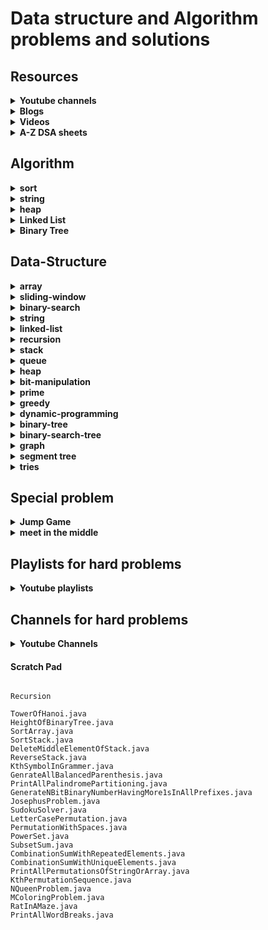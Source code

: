 # Data structure and Algorithm problems and solutions

## Resources

<details>
    <summary><strong>Youtube channels</strong></summary>

- [ ] resources
  - [ ] [take U forward](https://www.youtube.com/@takeUforward/playlists)
  - [ ] [NeetCode](https://www.youtube.com/@NeetCode/playlists)
  - [ ] [NeetCodeIO](https://www.youtube.com/@NeetCodeIO/playlists)
  - [ ] [Fraz](https://www.youtube.com/@mohammadfraz/playlists)
  - [ ] [CodeBeyond](https://www.youtube.com/@CodeBeyond/playlists)
  - [ ] [Pepcoding](https://www.youtube.com/@Pepcoding/playlists)

</details>

<details>
    <summary><strong>Blogs</strong></summary>

- [ ] resources
  - [ ] [100 Days of DSA](https://whimsical.com/100-days-of-dsa-JjsnhMcKViecPVFfFAZx3g)
  - [ ] [3 Months DSA Roadmap](https://whimsical.com/3-months-dsa-roadmap-WSohgysgPm5YzdhSBnfK4E)
  - [ ] [Master Roadmap](https://whimsical.com/master-roadmap-SzYF2dY2SqwtPQfY5A3mZS)
- [ ] interview-experiences
  - [ ] [coding-ninjas](https://www.codingninjas.com/studio/interview-experiences)
  
</details>

<details>
    <summary><strong>Videos</strong></summary>

- [ ] Youtube Single videos
  - [ ] [Infix Postfix and Prefix Expressions](https://www.youtube.com/watch?v=_PU5t-gk_B4)
- [ ] William Fiset
  - [ ] [Data structures playlist](https://www.youtube.com/playlist?list=PLDV1Zeh2NRsB6SWUrDFW2RmDotAfPbeHu)
  - [ ] [Graph Theory Playlist](https://www.youtube.com/playlist?list=PLDV1Zeh2NRsDGO4--qE8yH72HFL1Km93P)
- [ ] Coursera
  - [ ] [Algorithms, Part I](https://www.coursera.org/learn/algorithms-part1/home/welcome)
  - [ ] [Algorithms, Part II](https://www.coursera.org/learn/algorithms-part2/home/welcome)
  - [ ] [Algorithms Specialization](https://www.coursera.org/specializations/algorithms#courses)
    - [ ] [Divide and Conquer, Sorting and Searching, and Randomized Algorithms](https://www.coursera.org/learn/algorithms-divide-conquer/home/welcome)
    - [ ] [Graph Search, Shortest Paths, and Data Structures](https://www.coursera.org/learn/algorithms-graphs-data-structures/home/welcome)
    - [ ] [Greedy Algorithms, Minimum Spanning Trees, and Dynamic Programming](https://www.coursera.org/learn/algorithms-greedy/home/welcome)
    - [ ] [Shortest Paths Revisited, NP-Complete Problems and What To Do About Them](https://www.coursera.org/learn/algorithms-npcomplete/home/welcome)
  - [ ] [Java Programming: Principles of Software Design](https://www.coursera.org/learn/java-programming-design-principles/home/welcome)
  - [ ] [Distributed Programming in Java](https://www.coursera.org/learn/distributed-programming-in-java/home/welcome)
- [ ] [Kunal Kushwaha playlist](https://www.youtube.com/@KunalKushwaha/playlists)
</details>

<details>
    <summary><strong>A-Z DSA sheets</strong></summary>

- [ ] [Strivers A2Z DSA Course/Sheet](https://takeuforward.org/strivers-a2z-dsa-course/strivers-a2z-dsa-course-sheet-2/)
- [ ] [neetcode.io](https://neetcode.io/practice)
- [ ] [Leetcode DSA sheet by Fraz](https://docs.google.com/spreadsheets/d/1-wKcV99KtO91dXdPkwmXGTdtyxAfk1mbPXQg81R9sFE/edit#gid=0)
- [ ] [Questions by Love Babbar](https://drive.google.com/file/d/1FMdN_OCfOI0iAeDlqswCiC2DZzD4nPsb/view)
- [ ] [Techdose-101](https://docs.google.com/spreadsheets/d/1TtgjX_cZPxEyuzwlLqCk9q6C1-HUXM8014ADfIXNKZE/edit#gid=0)
- [ ] [AlgoPrep's 151 Problems Sheet](https://docs.google.com/spreadsheets/d/1kyHfGGaLTzWspcqMUUS5Httmip7t8LJB0P-uPrRLGos/edit#gid=0)
- [ ] [DSA Sheet Final | AlgoPrep](https://docs.google.com/spreadsheets/d/16MyliPAOywm5H3Hmy_Utk6P5gwx4vvpb7i5iAqj1Aw4/edit#gid=0)
- [ ] Coding Ninja
  - [ ] [Interview prep with curated problems list](https://www.codingninjas.com/studio/problem-lists)
  - [ ] [interview bundle](https://www.codingninjas.com/studio/interview-bundle)
  - [ ] [Online Mock Test Series](https://www.codingninjas.com/studio/test-series)
- [ ] [Leetcode](https://leetcode.com/studyplan/)
  - [ ] [Binary search](https://leetcode.com/studyplan/binary-search/)
  - [ ] [Graph theory](https://leetcode.com/studyplan/graph-theory/)
  - [ ] [Dynamic programming problems](https://leetcode.com/studyplan/dynamic-programming/)
  - [ ] [Top interview problems](https://leetcode.com/explore/featured/card/top-interview-questions-easy/)
  - [ ] [Top 150 interview problems](https://leetcode.com/studyplan/top-interview-150/)
  - [ ] [Top 75 interview problems](https://leetcode.com/studyplan/leetcode-75/)
  - [ ] [Top 100 Liked problems](https://leetcode.com/studyplan/top-100-liked/)
  - [ ] [Programming skills](https://leetcode.com/studyplan/programming-skills/)
- [ ] [AlgoPrep's 151 Problems Sheet](https://docs.google.com/spreadsheets/d/1kyHfGGaLTzWspcqMUUS5Httmip7t8LJB0P-uPrRLGos/edit#gid=0)
- [ ] GeekForGeeks
  - [ ] [Microsoft SDE Preparation Test Series](https://www.geeksforgeeks.org/batch/mts-1?tab=Chapters)
  - [ ] [Amazon SDE Preparation Test Series](https://www.geeksforgeeks.org/batch/Amazon-Test-Series?tab=Chapters)
  - [ ] [SDE Sheet](https://www.geeksforgeeks.org/explore?page=1&sprint=a663236c31453b969852f9ea22507634&sortBy=submissions&sprint_name=SDE%20Sheet&utm_source=geeksforgeeks&utm_medium=main_header&utm_campaign=practice_header)
  - [ ] [Beginner's DSA Sheet](https://www.geeksforgeeks.org/explore?page=1&sprint=ca8ae412173dbd8346c26a0295d098fd&sortBy=submissions&sprint_name=Beginner%27s%20DSA%20Sheet&utm_source=geeksforgeeks&utm_medium=main_header&utm_campaign=practice_header)
  - [ ] [Love Babbar Sheet](https://www.geeksforgeeks.org/explore?page=1&sprint=94ade6723438d94ecf0c00c3937dad55&sortBy=submissions&sprint_name=Love%20Babbar%20Sheet&utm_source=geeksforgeeks&utm_medium=main_header&utm_campaign=practice_header)
  - [ ] [Top 50 Array Problems](https://www.geeksforgeeks.org/explore?page=2&sprint=50746f92a895c22a50504ac0c1fb9c84&sortBy=submissions&sprint_name=Top%2050%20Array%20Problems)
  - [ ] [Top 50 String Problems](https://www.geeksforgeeks.org/explore?page=1&sprint=57184072610b884e5df3584cc534115d&sortBy=submissions&sprint_name=Top%2050%20String%20Problems)
  - [ ] [Top 50 DP Problems](https://www.geeksforgeeks.org/explore?page=1&sprint=93d672753b74440c7427214c8ebf866d&sortBy=submissions&sprint_name=Top%2050%20DP%20Problems)
  - [ ] [Top 50 Graph Problems](https://www.geeksforgeeks.org/explore?page=1&sprint=405e9db0f353691ad3b2d546b19145e9&sortBy=submissions&sprint_name=Top%2050%20Graph%20Problems)
  - [ ] [Top 50 Tree Problems](https://www.geeksforgeeks.org/explore?page=1&sprint=5f24de84b65bf7c4f4399c8111e26b81&sortBy=submissions&sprint_name=Top%2050%20Tree%20Problems)
</details>

## Algorithm
<details>
    <summary><strong>sort</strong></summary>

- [ ] codes
    - [ ] [Swap sort](/src/com/algo/sort/SwapSort.java)
    - [ ] [Bubble sort](/src/com/algo/sort/BubbleSort.java)
    - [ ] [Recursive Bubble sort](/src/com/algo/sort/RecursiveBubbleSort.java)
    - [ ] [Insertion sort](/src/com/algo/sort/InsertionSort.java)
    - [ ] [Recursive Insertion sort](/src/com/algo/sort/RecursiveInsertionSort.java)
    - [ ] [Selection sort](/src/com/algo/sort/SelectionSort.java)
    - [ ] [Quick sort](/src/com/algo/sort/QuickSort.java)
    - [ ] [Merge sort](/src/com/algo/sort/MergeSort.java)
    - [ ] [Count sort](/src/com/algo/sort/CountSort.java)
    - [ ] [Radix sort](/src/com/algo/sort/RadixSort.java)
    - [ ] [Heap sort](/src/com/algo/sort/HeapSort.java)
</details>

<details>
    <summary><strong>string</strong></summary>

- [ ] codes
  - [ ] [Rabin Karp](/src/com/algo/string/RabinKarp.java)
  - [ ] [Z-Function](/src/com/algo/string/ZFunction.java)
  - [ ] [KMP algo / LPS(pi) array](/src/com/algo/string/KMPAlgorithm.java)
  - [ ] [Boyer Moore](/src/com/algo/string/BoyerMoore.java)

</details>

<details>
    <summary><strong>heap</strong></summary>

- [ ] codes
  - [ ] [Min Heap](/src/com/algo/heap/MinHeap.java)
  - [ ] [Max heap](/src/com/algo/heap/MaxHeap.java)
  - [ ] [Heap](/src/com/algo/heap/Heap.java)

</details>

<details>
    <summary><strong>Linked List</strong></summary>

- [ ] codes
  - [ ] [Singly Linked List](/src/com/algo/linkedlist/Node.java)
  - [ ] [Doubly Linked List](/src/com/algo/linkedlist/DNode.java)
  - [ ] [Linked List](/src/com/algo/linkedlist/LinkedList.java)
</details>

<details>
    <summary><strong>Binary Tree</strong></summary>

- [ ] codes
  - [ ] [Tree Node](/src/com/algo/binarytree/TNode.java)
  - [ ] [Binary Tree](/src/com/algo/binarytree/BinaryTree.java)
  - [ ] [Binary Search Tree](/src/com/algo/binarytree/BinarySearchTree.java)
  - [ ] [AVL Tree](/src/com/algo/binarytree/AVLTree.java)
  - [ ] [Red Black Tree](/src/com/algo/binarytree/RedBlackTree.java)
</details>

## Data-Structure
<details>
    <summary><strong>array</strong></summary>

- [ ] codes
    - [ ] [Largest Element in an Array](/src/com/ds/array/LargestElementInArray.java)
    - [ ] [Longest Continuous Increasing Subsequence](/src/com/ds/array/LongestContinuousIncreasingSubsequence.java)
    - [ ] [Best Time to Buy and Sell Stock](/src/com/ds/array/MaxProfit.java)
    - [ ] [Find Second Smallest and Second-Largest Element in an array](/src/com/ds/array/SecondLargestElementInArray.java)
    - [ ] [Check if the array is sorted](/src/com/ds/array/CheckIfArrayIsSortedAndRotated.java)
    - [ ] [Find the duplicate in an array of N+1 integers](/src/com/ds/array/FindDuplicateNumber.java)
        - hashing
        - swap-sort
        - Cycle-Detection-Using-Tortoise-Method
    - [ ] [Remove Duplicates in-place from Sorted Array](/src/com/ds/array/RemoveDuplicateFromSortedArray.java)
    - [ ] [Left Rotate an array by one place](/src/com/ds/array/LeftRotateByOne.java)
    - [ ] [Left rotate an array by D places](/src/com/ds/array/LeftRotateArray.java)
    - [ ] [Move Zeros to end](/src/com/ds/array/MovesZeroToEnd.java)
    - [ ] [Linear Search](/src/com/ds/array/LinearSearch.java)
    - [ ] [Union of Two Sorted Arrays](/src/com/ds/array/UnionOfTwoSortedArrays.java)
    - [ ] [Find missing number in an array](/src/com/ds/array/FindMissingNumberInAnArray.java)
        - bit-manipulation
        - hashing
    - [ ] [Find the repeating and missing numbers](/src/com/ds/array/RepeatAndMissingNumber.java)
        - bit-manipulation
        - hashing
    - [ ] [Maximum Consecutive Ones](/src/com/ds/array/MaxConsecutiveOnes.java)
    - [ ] [Find the number that appears once, and the other numbers twice](/src/com/ds/array/FindTheNumberAppearsOnlyOnce.java)
        - bit-manipulation
    - [ ] [Longest Consecutive Sequence in an Array](/src/com/ds/array/LongestConsecutiveSequence.java)
        - hashing
    - [ ] [Longest Subarray with given Sum K(Positives)](/src/com/ds/array/LongestSubarrayWithSumEqualsK_1.java)
        - prefix-sum
        - two-pointer
    - [ ] [Longest Subarray with given Sum K[Positives and Negatives]](/src/com/ds/array/LongestSubarrayWithSumEqualsK_2.java)
        - prefix-sum
        - two-pointer
    - [ ] [Longest Subarray with sum equals to Zero](/src/com/ds/array/LongestSubarrayWithSumEqualsZero.java)
        - prefix-sum
    - [ ] [Longest Subarray xor equal to K](/src/com/ds/array/LongestSubarrayXorEqualToK.java)
        - prefix-sum
    - [ ] [Count of subarray sum equals K](/src/com/ds/array/CountOfSubarraySumEqualsK.java)
        - prefix-sum
    - [ ] [Count of subarray xor equal to K](/src/com/ds/array/CountOfSubarrayXorEqualToK.java)
        - prefix-sum
    - [ ] [Two Sum : Check if a pair with given sum exists in Array](/src/com/ds/array/TwoSum.java)
        - two-pointer
        - hashing
    - [ ] [3 Sum : Find triplets that add up to a zero](/src/com/ds/array/ThreeSum.java)
        - two-pointer
        - hashing
    - [ ] [4 Sum | Find Quads that add up to a target value](/src/com/ds/array/FourSum.java)
        - two-pointer
        - hashing
    - [ ] [Sort an array of 0's 1's and 2's](/src/com/ds/array/SortZeroOneTwo.java)
        - three-pointer (Dutch national flag)
        - hashing
    - [ ] [Find the Majority Element that occurs more than N/2 times](/src/com/ds/array/MajorityElementsNby2.java)
        - Boyer Moore's voting algorithm
        - hashing
    - [ ] [Majority Elements(>N/3 times) | Find the elements that appears more than N/3 times in the array](/src/com/ds/array/MajorityElementsNby3.java)
        - Moore's voting algorithm
        - hashing
    - [ ] [Insert Delete GetRandom O(1)](/src/com/ds/array/RandomizedSetProblem.java)
    - [ ] [Grid Unique Paths | Count paths from left-top to the right bottom of a matrix](/src/com/ds/array/GridUniquePaths.java)
        - dynamic-programming
        - combination-approach
    - [ ] [Kadane’s Algorithm : Maximum Subarray Sum in an Array for consecutive elements](/src/com/ds/array/MaxSumForConsecutiveElements.java)
    - [ ] [Print maximum Subarray Sum in an Array for consecutive elements](/src/com/ds/array/PrintMaxSumForConsecutiveElements.java)
    - [ ] [Maximum Subarray Sum in an Array for non-consecutive elements](/src/com/ds/array/MaxSumForNonConsecutiveElements.java)
    - [ ] [Stock Buy And Sell](/src/com/ds/array/BuyAndSellStock.java)
    - [ ] [Rearrange Array Elements by Sign](/src/com/ds/array/RearrangeArrayElementsBySign.java)
    - [ ] [next_permutation : find next lexicographically greater permutation](/src/com/ds/array/NextPermutation.java)
    - [ ] [Leaders in an Array](/src/com/ds/array/LeadersInAnArray.java)
    - [ ] [Set Matrix Zero](/src/com/ds/array/SetMatrixToZero.java)
    - [ ] [Rotate Image by 90 degree](/src/com/ds/array/RotateMatrix.java)
    - [ ] [Spiral Traversal of Matrix](/src/com/ds/array/SpiralTraversalOfMatrix.java)
    - [ ] [Program to generate Pascal’s Triangle](/src/com/ds/array/PascalTriangle.java)
    - [ ] [Merge Overlapping Sub-intervals](/src/com/ds/array/MergeOverlappingSubIntervals.java)
      - greedy
    - [ ] [Merge two Sorted Arrays Without Extra Space](/src/com/ds/array/MergeTwoSortedArraysWithoutExtraSpace.java)
    - [ ] [Count inversions in an array](/src/com/ds/array/CountInversionInArray.java)
    - [ ] [Count Reverse Pairs](/src/com/ds/array/ReversePairs.java)
      - merge-technique-from-merge-sort
    - [ ] [Maximum Product Subarray in an Array](/src/com/ds/array/MaximumProductSubarrayInAnArray.java)
    - [ ] [Car Fleet](/src/com/ds/array/CarFleet.java) **TBD**
    - [ ] [Remove Element](/src/com/ds/array/RemoveElement.java) **TBD**
    - [ ] [Reverse Integer](/src/com/ds/array/ReverseInteger.java)
    - [ ] [3Sum Closest](/src/com/ds/array/ThreeSumClosest.java)
    - [ ] [Trapping Rain Water](/src/com/ds/array/TrappingRainWater.java)
      - two-pointer
      - stack
      - dynamic-programming
</details>

<details>
    <summary><strong>sliding-window</strong></summary>

- [ ] codes
    - [ ] [Maximum Sum Subarray of size K](/src/com/ds/slidingwindow/MaximumSumSubarrayOfSizeK.java)
    - [ ] [First Negative Number in every Window of Size K](/src/com/ds/slidingwindow/FirstNegativeNumberInEveryWindowOfSizeK.java)
    - [ ] [Count Occurrences Of Anagrams](/src/com/ds/slidingwindow/CountOfAnagrams.java)
    - [ ] [Maximum of all subarrays of size k](/src/com/ds/slidingwindow/MaximumOfAllSubarraysOfSizeK.java)
      - queue
    - [ ] [Longest Substring With K Unique Characters | Variable Size Sliding Window](/src/com/ds/slidingwindow/LargestSubstringWithKUniqueCharacters.java)
    - [ ] [Longest Substring With Without Repeating Characters | Variable Size Sliding Window](/src/com/ds/slidingwindow/LongestSubstringWithoutRepeatingCharacters.java)
    - [ ] [Fruit Into Baskets | Pick Toys | An Interesting Sliding Window Problem](/src/com/ds/slidingwindow/FruitIntoBaskets.java)
    - [ ] [Minimum Window Substring | Variable Size Sliding Window](/src/com/ds/slidingwindow/MinimumWindowSubstring.java)
    - [ ] [Minimum Window Subsequence](/src/com/ds/slidingwindow/MinimumWindowSubsequence.java)
    - [ ] [Maximum Sum of Distinct Subarrays With Length K](/src/com/ds/slidingwindow/MaximumSumOfDistinctSubarraysWithLengthK.java)
    - [ ] [Subarrays with at most K Different Integers](/src/com/ds/slidingwindow/SubarrayWithAtMostKDifferentIntegers.java)
    - [ ] [Subarrays with exactly K Different Integers](/src/com/ds/slidingwindow/SubarrayWithExactlyKDifferentIntegers.java)
    - [ ] [Number of Substrings Containing All Three Characters](/src/com/ds/slidingwindow/NumberOfSubstringsContainingAllThreeCharacters.java)
    - [ ] [Max Consecutive Ones III](/src/com/ds/slidingwindow/MaxConsecutiveOnes3.java)
    - [ ] [Longest Repeating Character Replacement](/src/com/ds/slidingwindow/LongestRepeatingCharacterReplacement.java)
    - [ ] [Binary Subarrays With Sum](/src/com/ds/slidingwindow/BinarySubarraysWithSum.java)
        - prefix-sum
    - [ ] [Count Number of Nice Subarrays](/src/com/ds/slidingwindow/CountNumberOfNiceSubarrays.java)
        - prefix-sum
    - [ ] [Maximum Points You Can Obtain from Cards](/src/com/ds/slidingwindow/MaximumPointsYouCanObtainFromCards.java)
        - dynamic-programming
    - [ ] [Container With Most Water](/src/com/ds/slidingwindow/ContainerWithMostWater.java)
</details>

<details>
    <summary><strong>binary-search</strong></summary>

- [ ] codes
    - [ ] [Binary Search](/src/com/ds/binarysearch/BinarySearch.java)
    - [ ] [Binary Search in reverse sorted array](/src/com/ds/binarysearch/BinarySearchInReverseSortedArray.java)
    - [ ] [Order not known binary search](/src/com/ds/binarysearch/OrderNotKnownBinarySearch.java)
    - [ ] [Lower Bound](/src/com/ds/binarysearch/LowerBound.java)
    - [ ] [Upper Bound](/src/com/ds/binarysearch/UpperBound.java)
    - [ ] [Search Insert Position](/src/com/ds/binarysearch/SearchInsertPosition.java)
    - [ ] [Floor and Ceil in Sorted Array](/src/com/ds/binarysearch/FloorAndCeilInSortedArray.java)
    - [ ] [Next alphabetical element](/src/com/ds/binarysearch/NextAlphabeticalElement.java)
    - [ ] [Find position in infinite sorted array](/src/com/ds/binarysearch/FindPositionInInfiniteSortedArray.java)
    - [ ] [Closest element in a sorted array](/src/com/ds/binarysearch/ClosestElementInASortedArray.java)
    - [ ] [First occurrence of 1 in an infinite sorted binary array](/src/com/ds/binarysearch/FirstOcurrenceOfOneInInfiniteBinaryArray.java)
    - [ ] [Find the first or last occurrence of a given number in a sorted array](/src/com/ds/binarysearch/FirstAndLastOccurrenceOfANumberInASortedArray.java)
    - [ ] [Count Occurrences in Sorted Array](/src/com/ds/binarysearch/CountOccurrencesInSortedArray.java)
    - [ ] [Search in Rotated Sorted Array I](/src/com/ds/binarysearch/BinarySearchOnRotatedArray1.java)
    - [ ] [Search in Rotated Sorted Array II](/src/com/ds/binarysearch/BinarySearchOnRotatedArray2.java)
    - [ ] [Searching in nearly sorted array](/src/com/ds/binarysearch/SearchingInNearlySortedArray.java)
    - [ ] [Find out how many times the array has been rotated](/src/com/ds/binarysearch/NoOfTimesSortedArrayRotated.java)
    - [ ] [Minimum in Rotated Sorted Array](/src/com/ds/binarysearch/MinimumInRotatedSortedArray.java)
    - [ ] [Single Element in a Sorted Array](/src/com/ds/binarysearch/SingleElementInSortedArray.java)
    - [ ] [Find peak element](/src/com/ds/binarysearch/FindPeakElement.java)
    - [ ] [Find maximum in bitonic array](/src/com/ds/binarysearch/FindMaximumInBitonicArray.java)
    - [ ] [Find in bitonic array](/src/com/ds/binarysearch/FindElementInBitonicArray.java)
    - [ ] [Finding Integer Sqrt of a number](/src/com/ds/binarysearch/SquareRoot.java)
    - [ ] [Finding Fractional Sqrt of a number](/src/com/ds/binarysearch/FractionalSquareRoot.java)
    - [ ] [Nth Root of a Number](/src/com/ds/binarysearch/NthRootOfANumber.java)
    - [ ] [Pow(x, n)](/src/com/ds/binarysearch/PowerOfXtoN.java)
    - [ ] [Koko Eating Bananas](/src/com/ds/binarysearch/KokoEatingBananas.java)
    - [ ] [Minimum Number of Days to Make m Bouquets](/src/com/ds/binarysearch/MinimumDaysToMakeMBouquets.java)
    - [ ] [Find the Smallest Divisor Given a Threshold](/src/com/ds/binarysearch/FindTheSmallestDivisorGivenThreshold.java)
    - [ ] [Capacity To Ship Packages Within D Days](/src/com/ds/binarysearch/CapacityToShipPackagesWithinDDays.java)
    - [ ] [Kth Missing Positive Number](/src/com/ds/binarysearch/KthMissingPositiveNumber.java)
    - [ ] [Aggressive Cows](/src/com/ds/binarysearch/AggressiveCows.java)
    - [ ] [Allocate Minimum Number of Pages](/src/com/ds/binarysearch/AllocateMinimumNumberOfPages.java)
    - [ ] [Split Array Largest Sum](/src/com/ds/binarysearch/SplitArrayLargestSum.java)
    - [ ] [Painter's Partition Problem](/src/com/ds/binarysearch/PaintersPartitionProblem.java)
    - [ ] [Minimize Max Distance to Gas Station](/src/com/ds/binarysearch/MinimizeMaxDistanceToGasStation.java)
    - [ ] [Median of Two Sorted Arrays](/src/com/ds/binarysearch/MedianOfTwoSortedArray.java)
    - [ ] [K-th Element of Two Sorted Arrays](/src/com/ds/binarysearch/KthElementOfTwoSortedArrays.java)
    - [ ] [Count Negative Numbers in a Sorted Matrix](/src/com/ds/binarysearch/CountNegativeNumbersInSortedMatrix.java)
    - [ ] [Find the row with maximum number of 1](/src/com/ds/binarysearch/FindTheRowWithMaximumNumberOfOne.java)
    - [ ] [Search in a sorted 2D matrix](/src/com/ds/binarysearch/SearchInRowAndColumnSortedMatrix.java)
    - [ ] [Search a 2D Matrix II](/src/com/ds/binarysearch/SearchInRowAndColumnSortedMatrix2.java)
    - [ ] [Find a Peak Element II](/src/com/ds/binarysearch/FindPeakElementII.java)
    - [ ] [Median of Row Wise Sorted Matrix](/src/com/ds/binarysearch/MedianOfRowWiseSortedMatrix.java)
</details>

<details>
    <summary><strong>string</strong></summary>

- [ ] codes
    - [ ] [Compare version number](/src/com/ds/string/CompareVersionNumber.java)
    - [ ] [Remove Outermost Parentheses](/src/com/ds/string/RemoveOutermostParentheses.java)
    - [ ] [Reverse Words in a String](/src/com/ds/string/ReverseWordsInString.java)
    - [ ] [Reverse Words](/src/com/ds/string/ReverseWords.java)
    - [ ] [Largest Odd Number in String](/src/com/ds/string/LargestOddNumberInString.java)
    - [ ] [Longest Common Prefix](/src/com/ds/string/LongestCommonPrefix.java)
    - [ ] [Isomorphic Strings](/src/com/ds/string/IsomorphicStrings.java)
    - [ ] [Rotate String](/src/com/ds/string/RotateString.java)
    - [ ] [Check if two Strings are anagrams of each other](/src/com/ds/string/CheckForAnagrams.java)
    - [ ] [Group anagrams](/src/com/ds/string/GroupAnagrams.java)
    - [ ] [Sort Characters by frequency](/src/com/ds/string/SortCharactersByFrequency.java)
    - [ ] [Maximum Nesting Depth of the Parentheses](/src/com/ds/string/MaximumNestingDepthOfTheParentheses.java)
    - [ ] [Roman to Integer](/src/com/ds/string/RomanToInteger.java)
    - [ ] [Integer to Roman](/src/com/ds/string/IntegerToRoman.java)
    - [ ] [Implement Atoi](/src/com/ds/string/StringToInteger.java)
      - recursion
    - [ ] [Count With K Different Characters](/src/com/ds/string/CountSubstringsOfLengthK.java)
        - sliding-window
    - [ ] [Longest Palindromic Substring](/src/com/ds/string/LongestPalindromicSubstring.java)
        - dynamic-programming
        - array
    - [ ] [Sum of Beauty of All Substrings](/src/com/ds/string/SumOfBeautyOfAllSubstrings.java)
    - [ ] [Minimum Add to Make Parentheses Valid](/src/com/ds/string/MinimumAddToMakeParenthesesValid.java)
    - [ ] [Count and Say](/src/com/ds/string/CountAndSay.java)
    - [ ] [Valid palindrome](/src/com/ds/string/ValidPalindrome.java)
    - [ ] [Shortest Palindrome | Minimum Characters For Palindrome](/src/com/ds/string/MinimumCharactersForPalindrome.java)
    - [ ] [Longest palindromic substring](/src/com/ds/string/LongestPalindrome.java)
    - [ ] [Count Palindromic Subsequences](/src/com/ds/string/CountPalindromicSubsequences.java)
    - [ ] [Repeated String Match](/src/com/ds/string/RepeatedStringMatch.java)
    - [ ] [Longest happy prefix](/src/com/ds/string/LongestHappyPrefix.java)
    - [ ] [Find the index of first occurrence of a word in a string](/src/com/ds/string/FindTheIndexOfFirstOccurrenceInAString.java)
    - [ ] [Splitting string into descending consecutive values](/src/com/ds/string/SplittingStringIntoDescendingConsecutiveValues.java)
</details>


<details>
    <summary><strong>linked-list</strong></summary>

- [ ] resources
  - [ ] [Linked List | Beginner to Advanced for FAANG and PBC Interview Rounds](https://www.youtube.com/playlist?list=PLgUwDviBIf0rAuz8tVcM0AymmhTRsfaLU)
- [ ] codes
  - [ ] [Introduction To Linked List](/src/com/ds/linkedlist/IntroductionToLinkedList.java)
  - [ ] [Inserting a node in LinkedList](/src/com/ds/linkedlist/InsertingNodeInLinkedList.java)
  - [ ] [Deleting a node in LinkedList](/src/com/ds/linkedlist/DeleteNodeInALinkedList.java)
  - [ ] [Delete Last Node of Linked List](/src/com/ds/linkedlist/DeleteLastNodeInALinkedList.java)
  - [ ] [Find the Length of a Linked List](/src/com/ds/linkedlist/FindTheLengthOfLinkedList.java)
  - [ ] [Search an element in a Linked List](/src/com/ds/linkedlist/SearchElementInLinkedList.java)
  - [ ] [Introduction To Doubly Linked List](/src/com/ds/linkedlist/IntroductionToDoublyLinkedList.java)
  - [ ] [Insert at end of Doubly Linked List](/src/com/ds/linkedlist/InsertAtEndOfDoublyLinkedList.java)
  - [ ] [Delete Last Node of a Doubly Linked List](/src/com/ds/linkedlist/DeleteLastNodeOfDoublyLinkedList.java)
  - [ ] [Reverse A Doubly Linked List](/src/com/ds/linkedlist/ReverseADoublyLinkedList.java)
  - [ ] [Find middle element in a Linked List](/src/com/ds/linkedlist/MiddleOfLinkedList.java)
  - [ ] [Reverse a Linked List](/src/com/ds/linkedlist/ReverseOfLinkedList.java)
  - [ ] [Detect a loop in Linked List](/src/com/ds/linkedlist/DetectLoopInLinkedList.java)
  - [ ] [Find the starting point in Linked List](/src/com/ds/linkedlist/StartingNodeOfCycleInLinkedList.java)
  - [ ] [Length of Loop in Linked List](/src/com/ds/linkedlist/LengthOfLoopInLinkedList.java)
  - [ ] [Check if Linked List is palindrome or not](/src/com/ds/linkedlist/IsPalindromeOrNot.java)
  - [ ] [Segregate odd and even nodes in Linked List](/src/com/ds/linkedlist/SegregateOddAndEvenNodesInLinkedList.java)
  - [ ] [Remove N-th node from the end of a Linked List](/src/com/ds/linkedlist/RemoveNthNodeFromBackOfList.java)
  - [ ] [Delete the middle node of Linked List](/src/com/ds/linkedlist/DeleteTheMiddleNodeOfLinkedList.java)
  - [ ] [Merge Two Sorted Linked Lists](/src/com/ds/linkedlist/MergeTwoSortedList.java)
  - [ ] [Insertion Sort List Linked Lists](/src/com/ds/linkedlist/LinkedListInsertionSort.java)
  - [ ] [Merge Sort on Linked Lists](/src/com/ds/linkedlist/LinkedListMergeSort.java)
  - [ ] [Sort Linked List](/src/com/ds/linkedlist/SortLinkedList.java)
  - [ ] [Sort linked list of 0s 1s 2s](/src/com/ds/linkedlist/SortLinkedListOfZeroOneTwo.java)
  - [ ] [Intersection of Two Linked Lists](/src/com/ds/linkedlist/IntersectionOfTwoLinkedList.java)
  - [ ] [Intersection of Two Linked Lists II](/src/com/ds/linkedlist/IntersectionOfTwoLinkedList2.java)
  - [ ] [Add 1 to a number represented by Linked List](/src/com/ds/linkedlist/AddOneToNumberRepresentedByLinkedList.java)
  - [ ] [Add 2 numbers in Linked List](/src/com/ds/linkedlist/AddTwoNumbers.java)
  - [ ] [Delete all occurrences of a given key in a doubly linked list](/src/com/ds/linkedlist/DeleteAllOccurrencesOfGivenKeyInDoublyLinkedList.java)
  - [ ] [Find pairs with given sum in sorted doubly linked list](/src/com/ds/linkedlist/FindPairsWithGivenSumInSortedDoublyLinkedList.java)
  - [ ] [Remove duplicates from a sorted Doubly Linked List](/src/com/ds/linkedlist/RemoveDuplicatesFromSortedDoublyLinkedList.java)
  - [ ] [Remove Duplicates from Sorted List II](/src/com/ds/linkedlist/RemoveDuplicatesFromSortedDoublyLinkedList2.java)
  - [ ] [Reverse Linked List in group of given size K](/src/com/ds/linkedlist/ReverseLinkedlistInGroupsOfSizeK.java)
  - [ ] [Rotate a Linked List](/src/com/ds/linkedlist/RotateLinkedListToRight.java)
  - [ ] [Flattening of Linked List](/src/com/ds/linkedlist/FlattenOfALinkedList.java)
  - [ ] [Clone Linked List with Random and Next Pointer](/src/com/ds/linkedlist/CloneLinkedListWithRandomPointer.java)
  - [ ] [Design Linked List](/src/com/ds/linkedlist/DesignLinkedList.java)
  - [ ] [LRU Cache](/src/com/ds/linkedlist/LRUCache.java)
    - [ ] hashing
  - [ ] [LFU Cache](/src/com/ds/linkedlist/LFUCache.java)
    - [ ] hashing
</details>

<details>
    <summary><strong>recursion</strong></summary>

- [ ] resources
  - [ ] [Recursion (Basics to Advanced) and Backtracking Series](https://www.youtube.com/playlist?list=PLgUwDviBIf0rGlzIn_7rsaR2FQ5e6ZOL9)
  - [ ] [Recursion Masterclass | Learn in Just 3 days | Raj (Striver)](https://www.youtube.com/playlist?list=PLN4aKSfpk8TR-A59O9qR2VL0wqt3LrrnK)
  - [ ] [Recursion Playlist | Coding | Interview Questions | Algorithm | Tutorials](https://www.youtube.com/playlist?list=PL_z_8CaSLPWeT1ffjiImo0sYTcnLzo-wY)
  - [ ] [Recursion](https://www.youtube.com/playlist?list=PLjkkQ3iH4jy82KRn9jXeFyWzvX7sqYrjE)
- [ ] codes
  - [ ] [Recursive Implementation of atoi()](/src/com/ds/string/StringToInteger.java)
  - [ ] [Pow(x, n)](/src/com/ds/binarysearch/PowerOfXtoN.java)
  - [ ] [Count Good Numbers](/src/com/ds/recursion/CountGoodNumbers.java)
  - [ ] [Sort a stack using recursion](/src/com/ds/recursion/SortStack.java)
  - [ ] [Reverse a stack using recursion](/src/com/ds/recursion/ReverseStack.java)
  - [ ] [Generate all binary strings with no consecutive 1s](/src/com/ds/recursion/GenerateAllBinaryStringsWithNoConsecutiveOnes.java)
  - [ ] [Generate Parentheses](/src/com/ds/recursion/GenerateAllBalancedParenthesis.java)
  - [ ] [Print all subsequences/Power Set with unique elements](/src/com/ds/recursion/PowerSet1.java)
  - [ ] [Print all subsequences/Power Set with duplicate elements](/src/com/ds/recursion/PowerSet2.java)
  - [ ] [Combination sum 1](/src/com/ds/recursion/CombinationSum1.java)
  - [ ] [Combination sum 2](/src/com/ds/recursion/CombinationSum2.java)
  - [ ] [Combination sum 2](/src/com/ds/recursion/CombinationSum3.java)
  - [ ] [Count of Subset sum equal to k](/src/com/ds/recursion/CountOfSubsetSumEqualToK.java)
  - [ ] [Letter Combinations of a Phone Number](/src/com/ds/recursion/LetterCombinationsOfAPhoneNumber.java)
  - [ ] [Palindrome Partitioning](/src/com/ds/recursion/PalindromePartitioning.java)
  - [ ] [Word Search 1](/src/com/ds/recursion/WordSearch1.java)
  - [ ] [Word Search 2](/src/com/ds/recursion/WordSearch2.java)
    - trie
  - [ ] [N Queen problem](/src/com/ds/recursion/NQueenProblem.java)
  - [ ] [Rat In a Maze](/src/com/ds/recursion/RatInAMaze.java)
  - [ ] [M Coloring Problem](/src/com/ds/recursion/MColoringProblem.java)
  - [ ] [Sudoku Solver](/src/com/ds/recursion/SudokuSolver.java)
  - [ ] [K-th Symbol in Grammar](/src/com/ds/recursion/KthSymbolInAGrammar.java)
  - [ ] [Find Kth Bit in Nth Binary String](/src/com/ds/recursion/FindKthBitInNthBinaryString.java)
  - [ ] [Expression Add Operators](/src/com/ds/recursion/ExpressionAddOperators.java)
</details>

<details>
    <summary><strong>stack</strong></summary>

- [ ] codes
  - [ ] [Implement Stack using Arrays](/src/com/ds/stack/Stack.java)
  - [ ] [Implement Stack using Queue](/src/com/ds/stack/StackUsingQueue.java)
  - [ ] [Implement stack using Linkedlist](/src/com/ds/stack/StackUsingLinkedlist.java)
  - [ ] [Valid Parentheses](/src/com/ds/stack/ValidParenthesis.java)
  - [ ] [Longest Valid Parentheses](/src/com/ds/stack/LongestValidParenthesis.java)
    - [ ] array
    - [ ] string
    - [ ] dynamic-programming
  - [ ] [Implement Min Stack](/src/com/ds/stack/MinStack.java)
  - [ ] [Infix to Postfix](/src/com/ds/stack/InfixToPostfix.java)
  - [ ] [Postfix to Infix](/src/com/ds/stack/PostfixToInfix.java)
  - [ ] [Infix To Prefix](/src/com/ds/stack/InfixToPrefix.java)
  - [ ] [Prefix to Infix](/src/com/ds/stack/PrefixToInfix.java)
  - [ ] [Prefix to Postfix](/src/com/ds/stack/PrefixToPostfix.java)
  - [ ] [Postfix to Prefix](/src/com/ds/stack/PostfixToPrefix.java)
  - [ ] [Next Greater Element](/src/com/ds/stack/NextGreaterElement.java)
  - [ ] [Next Greater Element for different array](/src/com/ds/stack/NextGreaterElementForDifferentArray.java)
  - [ ] [Next Greater Element in a Circle](/src/com/ds/stack/NextGreaterElementInCircle.java)
  - [ ] [Number of Greater Elements to the right](/src/com/ds/stack/NumberOfGreaterElementsToTheRight.java)
  - [ ] [Next Smaller Element](/src/com/ds/stack/NextSmallerElement.java)
  - [ ] [Previous Greater Element](/src/com/ds/stack/PreviousGreaterElement.java)
  - [ ] [Previous Smaller Element](/src/com/ds/stack/PreviousSmallerElement.java)
  - [ ] [Sum of subarray minimum](/src/com/ds/stack/SumOfSubarrayMinimum.java)
  - [ ] [Sum of subarray maximum](/src/com/ds/stack/SumOfSubarrayMaximum.java)
  - [ ] [Sum of Subarray Ranges](/src/com/ds/stack/SumOfSubarrayRanges.java)
  - [ ] [Asteroid Collision](/src/com/ds/stack/AsteroidCollision.java)
  - [ ] [Remove K Digits](/src/com/ds/stack/RemoveKDigits.java)
  - [ ] [Largest rectangle in a histogram](/src/com/ds/stack/MaximumAreaOfHistogram.java)
  - [ ] [Maximal Rectangles in a Binary Matrix](/src/com/ds/stack/MaxRectangularAreaOfBinaryMatrix.java)
  - [ ] [Sliding Window maximum](/src/com/ds/stack/MaximumOfMinimumForEveryWindowSize.java)
  - [ ] [Stock span problem](/src/com/ds/stack/StockSpan.java)
  - [ ] [The Celebrity Problem](/src/com/ds/stack/CelebrityProblem.java)

</details>

<details>
    <summary><strong>queue</strong></summary>

- [ ] codes
  - [ ] [Implement Queue using Arrays](/src/com/ds/queue/Queue.java)
  - [ ] [Implement Queue using Stack](/src/com/ds/queue/QueueUsingStack.java)
  - [ ] [Implement queue using Linkedlist](/src/com/ds/queue/QueueUsingLinkedlist.java)
  - [ ] [Implement Deque using Linkedlist](/src/com/ds/queue/DequeUsingLinkedlist.java)
  - [ ] [Sliding Window maximum](/src/com/ds/queue/SlidingWindowMaximum.java)

</details>

<details>
    <summary><strong>heap</strong></summary>

- [ ] codes
  - [ ] [Heap Example](/src/com/ds/heap/HeapExample.java)
  - [ ] [Implement a priority queue](/src/com/ds/heap/ImplementPriorityQueue.java)
  - [ ] [Min Heap Implementation](/src/com/ds/heap/MinHeapImplementation.java)
  - [ ] [Convert Min Heap To Max Heap](/src/com/ds/heap/ConvertMinHeapToMaxHeap.java)
  - [ ] [Kth Largest Element in an Array](/src/com/ds/heap/KthLargestElement.java)
  - [ ] [Kth smallest Element in an Array](/src/com/ds/heap/KthSmallestElement.java)
  - [ ] [K largest Element in an Array](/src/com/ds/heap/KLargestElementInAnArray.java)
  - [ ] [Sort K sorted array](/src/com/ds/heap/SortKSortedArray.java)
  - [ ] [Merge M sorted Arrays](/src/com/ds/heap/MergeNSortedArrays.java)
  - [ ] [Merge k Sorted Lists](/src/com/ds/heap/MergeKSortedLists.java)
  - [ ] [Replace elements by its rank in the array](/src/com/ds/heap/ReplaceElementsByItsRankInArray.java)
  - [ ] [Task Scheduler](/src/com/ds/heap/TaskScheduler.java)
  - [ ] [Hands of Straights](/src/com/ds/heap/HandsOfStraights.java)
  - [ ] [Design Twitter](/src/com/ds/heap/DesignTwitter.java)
  - [ ] [Connect n ropes with minimum cost](/src/com/ds/heap/ConnectNRopesToMinimizeCost.java)
  - [ ] [Kth Largest Element in a Stream](/src/com/ds/heap/KthLargestElementInStream.java)
  - [ ] [Maximum Sum Combination](/src/com/ds/heap/MaximumSumCombination.java)
  - [ ] [Find Median from Data Stream](/src/com/ds/heap/FindMedianFromDataStream.java)
  - [ ] [K most frequent elements](/src/com/ds/heap/KMostFrequentElements.java)
  - [ ] [Sort Array by Increasing Frequency](/src/com/ds/heap/SortArrayByIncreasingFrequency.java)
  - [ ] [Find K Closest Elements](/src/com/ds/heap/FindKClosestElements.java)
  - [ ] [K Closest Points to Origin](/src/com/ds/heap/KClosestPointsToOrigin.java)
  - [ ] [Sum of elements between k1'th and k2'th smallest elements](/src/com/ds/heap/SumBetweenK1thSmallestAndK2thSmallest.java)
</details>

<details>
    <summary><strong>bit-manipulation</strong></summary>

- [ ] resources
    - [ ] [L1 | Bit Manipulations | Raj (Striver) | Introduction to Bit Manipulations](https://www.youtube.com/watch?v=5rtVTYAk9KQ)
    - [ ] [L2 | Bit Manipulations | Raj (Striver) | Problem Solving on Bit Manipulations](https://www.youtube.com/watch?v=ZwU6wSkepBI)
    - [ ] [Bit Manipulation by Scaler (2nd Half only)](https://www.youtube.com/watch?v=VRePcT7lmCs)

- [ ] codes
    - [ ] [Introduction to Bit Manipulation](/src/com/ds/bitmanipulation/BitManipulation.java)
    - [ ] [Negative of a Number](/src/com/ds/bitmanipulation/NegativeOfNumber.java)
    - [ ] [How many Bits are required to represent a number](/src/com/ds/bitmanipulation/HowManyBitsRequiredToRepresentOneNumber.java)
    - [ ] [Swap two numbers](/src/com/ds/bitmanipulation/SwapTwoNumbers.java)
    - [ ] [XOR of 0 to n numbers](/src/com/ds/bitmanipulation/XorOfNnumbers.java)
    - [ ] [L to R XOR](/src/com/ds/bitmanipulation/XorOfARange.java)
    - [ ] [Set Kth bit of a number](/src/com/ds/bitmanipulation/SetKthBit.java)
    - [ ] [Clear kth bit of a number](/src/com/ds/bitmanipulation/ClearKthBit.java)
    - [ ] [Toggle kth bit of a number](/src/com/ds/bitmanipulation/ToggleKthBit.java)
    - [ ] [Check whether K-th bit is set or not](/src/com/ds/bitmanipulation/KthBitSetOrNot.java)
    - [ ] [Find nth magic number](/src/com/ds/bitmanipulation/FindNthMagicNumber.java)
    - [ ] [Minimum Bit Flips to Convert Number](/src/com/ds/bitmanipulation/CountNumberOfBitsToFlipToConvertAtoB.java)
    - [ ] [Check if a number is odd or not](/src/com/ds/bitmanipulation/OddOrEven.java)
    - [ ] [Remove the right most set bit](/src/com/ds/bitmanipulation/RemoveTheRightMostSetBit.java)
    - [ ] [Count the number of set bits](/src/com/ds/bitmanipulation/CountSetBits.java)
    - [ ] [Check if a number is power of 2 or not](/src/com/ds/bitmanipulation/NumberIsPowerOfTwo.java)
    - [ ] [Good Number](/src/com/ds/bitmanipulation/GoodNumber.java)
    - [ ] [Extract the right most set bit](/src/com/ds/bitmanipulation/ExtractTheRightMostSetBit.java)
    - [ ] [Extract the left most set bit](/src/com/ds/bitmanipulation/ExtractTheLeftMostSetBit.java)
    - [ ] [Find total set bit for range 0 to 2^n](/src/com/ds/bitmanipulation/FindTotalSetBitForRangeZeroToTwoPowerN.java)
    - [ ] [Count total set bits](/src/com/ds/bitmanipulation/CountTotalSetBits.java)
    - [ ] [Find two integer come once in a array/Two Numbers With Odd Occurrences](/src/com/ds/bitmanipulation/FindTwoIntegerThatComeOnceInArray.java)
    - [ ] [XOR of every subset in a power set](/src/com/ds/bitmanipulation/XorOfEverySubset.java)
    - [ ] [Petr and a Combination Lock](/src/com/ds/bitmanipulation/PetrAndCombinationLock.java)
    - [ ] [Bit Set](/src/com/ds/bitmanipulation/BitSet.java)
    - [ ] [Set The Rightmost Unset Bit](/src/com/ds/bitmanipulation/SetTheRightMostUnsetBit.java)
    - [ ] [Divide Two Integers](/src/com/ds/bitmanipulation/DivideTwoIntegers.java)
    - [ ] [Addition without plus(+) operator](/src/com/ds/bitmanipulation/AdditionWithoutPlusOperator.java)
    - [ ] [Minimum XOR in an array](/src/com/ds/bitmanipulation/MinimumXorInArray.java)
    - [ ] [Maximum XOR in an array](/src/com/ds/trie/MaximumXorOfTwoNumbersInArray.java)
      - [trie]
    - [ ] [Maximum XOR of two number](/src/com/ds/bitmanipulation/MaximumXorOfTwoNumber.java)
    - [ ] [Maximum XOR with an element from array](/src/com/ds/trie/MaximumXorWithAnElementFromArray.java)
      - [trie]
    - [ ] [Maximum XOR sum of two arrays ](/src/com/ds/bitmanipulation/MinimumXorSumOfTwoArrays.java)
    - [ ] [Power of x to n](/src/com/ds/bitmanipulation/PowerOfXtoN.java)
</details>

<details>
    <summary><strong>prime</strong></summary>

- [ ] resources
    - [ ] [Prime numbers by striver | CodeBeyond](https://www.youtube.com/watch?v=FcsUvBywY1U&list=PLN4aKSfpk8TQDJz7KLiwGFgnoUUwzfl1i )

- [ ] codes
    - [ ] [Check if the number is prime or not](/src/com/ds/prime/isPrime.java)
    - [ ] [All divisors of a number](/src/com/ds/prime/AllDivisorsOfANumber.java)
    - [ ] [Find three distinct numbers whose multiplication equals to n](/src/com/ds/prime/FindThreeDistinctNumbersWhoseMultiplicationEqualToN.java)
    - [ ] [Sieve of Eratosthenes](/src/com/ds/prime/SieveOfEratosthenes.java)
    - [ ] [Prime count for the range 0 to N](/src/com/ds/prime/PrimeCount.java)
    - [ ] [Kth prime number](/src/com/ds/prime/KthPrimeNumber.java)
    - [ ] [For a specific a range, find the count of N, such that N is the prime factor of the other number](/src/com/ds/prime/CountPrimeFactorsOfHowManyNumbers.java)
    - [ ] [Prime factorization of given number](/src/com/ds/prime/PrimeFactorizationOfGivenNumber.java)
    - [ ] [Segmented Sieve](/src/com/ds/prime/SegmentedSieve.java)
</details>

<details>
    <summary><strong>greedy</strong></summary>

- [ ] codes
  - [ ] [Assign Cookies](/src/com/ds/greedy/AssignCookies.java)
  - [ ] [Fractional Knapsack](/src/com/ds/greedy/FractionalKnapsack.java)
  - [ ] [Find Minimum Number Of Coins](/src/com/ds/greedy/MinimumNumberOfCoins.java)
  - [ ] [Lemonade Change](/src/com/ds/greedy/LemonadeChange.java)
  - [ ] [Valid Parenthesis String with escape character(*)](/src/com/ds/greedy/ValidParenthesisStringWithEscapeCharacter.java)
  - [ ] [N meetings in one room](/src/com/ds/greedy/NMeetingsInOneRoom.java)
  - [ ] [Minimum number of platforms required for a railway](/src/com/ds/greedy/MinimumNumberOfPlatformNeeded.java)
  - [ ] [Job Sequencing Problem](/src/com/ds/greedy/JobSchedulingProblem.java)
  - [ ] [Shortest Job First (or SJF) CPU Scheduling](/src/com/ds/greedy/ShortestJobFirstSchedulingAlgorithm.java)
  - [ ] [candy](/src/com/ds/greedy/Candy.java)
  - [ ] [Insert Interval](/src/com/ds/greedy/InsertInterval.java)
  - [ ] [Non-overlapping Intervals](/src/com/ds/greedy/NonOverlappingIntervals.java)
  - [ ] [Increasing Triplet Subsequence](/src/com/ds/greedy/IncreasingTripletSubsequence.java)
</details>

<details>
    <summary><strong>dynamic-programming</strong></summary>

- [ ] resources
  - [ ] [Dynamic Programming - [ ] Learn to Solve Algorithmic Problems & Coding Challenges](https://www.youtube.com/watch?v=oBt53YbR9Kk)
  - [ ] [Dynamic Programming Playlist | Coding | Interview Questions | Tutorials | Algorithm](https://www.youtube.com/playlist?list=PL_z_8CaSLPWekqhdCPmFohncHwz8TY2Go)
  - [ ] [Dynamic Programming Playlist | Interview Questions | Recursion | Tabulation | Striver | C++ | Java | DSA | Placements](https://www.youtube.com/playlist?list=PLgUwDviBIf0qUlt5H_kiKYaNSqJ81PMMY)
  - [ ] [Dynamic Programming](https://www.youtube.com/playlist?list=PLot-Xpze53lcvx_tjrr_m2lgD2NsRHlNO)
  - [ ] [Dynamic programming](https://www.youtube.com/playlist?list=PLpO3gASfJEIJRnNG4q6QoHAYAATo466a_)
  - [ ] [Dynamic Programming](https://www.youtube.com/playlist?list=PLDV1Zeh2NRsAsbafOroUBnNV8fhZa7P4u)
  - [ ] [Dynamic Programming - [ ] Level 1](https://www.youtube.com/playlist?list=PL-Jc9J83PIiG8fE6rj9F5a6uyQ5WPdqKy)
  - [ ] [Dynamic Programming - [ ] Level 2](https://www.youtube.com/playlist?list=PL-Jc9J83PIiEZvXCn-c5UIBvfT8dA-8EG)
  - [ ] [Complete Dynamic Programming By Rajneesh Kumar](https://www.youtube.com/playlist?list=PL-Jc9J83PIiEnpZ_Wz8YENHwrgScQTLDh)
- [ ] codes
  - [ ] [Word Break](/src/com/ds/dp/WordBreak.java)**TBD**
</details>

<details>
    <summary><strong>binary-tree</strong></summary>

- [ ] resources
  - [ ] [Binary Trees | Binary Search Trees | C++ | Java | Data Structures and Algorithms | Placements](https://www.youtube.com/playlist?list=PLgUwDviBIf0q8Hkd7bK2Bpryj2xVJk8Vk)
- [ ] codes
  - [ ] [Introduction to binary tree](/src/com/ds/binarytree/IntroductionToBinaryTree.java)
  - [ ] [Maximum number Of Nodes in nth label in a binary tree](/src/com/ds/binarytree/MaximumNumberOfNodesAtNthLabelInBinaryTree.java)
  - [ ] [Binary tree Traversal](/src/com/ds/binarytree/BinaryTreeTraversal.java)
  - [ ] [Inorder Traversal](/src/com/ds/binarytree/InOrderTraversal.java)
  - [ ] [Preorder Traversal](/src/com/ds/binarytree/PreOrderTraversal.java)
  - [ ] [Postorder Traversal](/src/com/ds/binarytree/PostOrderTraversal.java)
  - [ ] [Level wise order Traversal](/src/com/ds/binarytree/LevelWiseOrderTraversal.java)
  - [ ] [Preorder Inorder Postorder Traversals in One Traversal](/src/com/ds/binarytree/PreorderInorderAndPostorderTraversalInOneTraversal.java)
  - [ ] [Height of a Binary Tree/Maximum Depth of Binary Tree](/src/com/ds/binarytree/HeightOfBinaryTree.java)
  - [ ] [Check if the Binary Tree is Balanced Binary Tree](/src/com/ds/binarytree/CheckIfTheBinaryTreeIsHeightBalanced.java)
  - [ ] [Diameter of a Binary Tree](/src/com/ds/binarytree/DiameterOfBinaryTree.java)
  - [ ] [Maximum Sum Path in Binary Tree](/src/com/ds/binarytree/MaximumPathSumBinaryTree.java)
  - [ ] [Check if two trees are identical](/src/com/ds/binarytree/CheckTwoTreesAreIdenticalOrNot.java)
  - [ ] [Zig Zag Traversal Of Binary Tree](/src/com/ds/binarytree/ZigzagLevelOrderTraversal.java)
  - [ ] [Vertical Order Traversal of Binary Tree](/src/com/ds/binarytree/VerticalOrderTraversal.java)
  - [ ] [Top view of a Binary Tree](/src/com/ds/binarytree/TopViewOfBinaryTree.java)
  - [ ] [Bottom view of a Binary Tree](/src/com/ds/binarytree/BottomViewOfBinaryTree.java)
  - [ ] [Left view of Binary Tree](/src/com/ds/binarytree/LeftViewOfBinaryTree.java)
  - [ ] [Right view of Binary Tree](/src/com/ds/binarytree/RightViewOfBinaryTree.java)
  - [ ] [Boundary Traversal of Binary Tree](/src/com/ds/binarytree/BoundaryTraversalInBinaryTree.java)
  - [ ] [Symmetric Binary Tree](/src/com/ds/binarytree/CheckForSymmetricalBinaryTree.java)
  - [ ] [Print Root to Node Path in a Binary Tree](/src/com/ds/binarytree/PrintRootToNodePath.java)
  - [ ] [Lowest Common Ancestor of a Binary Tree](/src/com/ds/binarytree/LowestCommonAncestorOfBinaryTree.java)
  - [ ] [Maximum Width of Binary Tree](/src/com/ds/binarytree/MaximumWidthOfBinaryTree.java)
  - [ ] [Children Sum Property in a Binary Tree](/src/com/ds/binarytree/ChildrenSumProperty.java)
  - [ ] [Nodes at Distance K in a Binary Tree](/src/com/ds/binarytree/NodesAtDistanceKFromTargetNodeInABinaryTree.java)
  - [ ] [Minimum time taken to BURN the Binary Tree from a Node](/src/com/ds/binarytree/MinimumTimeTakenToBurnDownBinaryTree.java)
  - [ ] [Count Complete Tree Nodes in a Binary Tree](/src/com/ds/binarytree/CountTotalNodeInCompleteBinaryTree.java)
  - [ ] [Requirements needed to construct a Unique Binary Tree | Theory](/src/com/ds/binarytree/RequirementsNeededToConstructUniqueBinaryTree.java)
  - [ ] [Construct A Binary Tree from Inorder and Preorder Traversal](/src/com/ds/binarytree/ConstructBinaryTreeFromInorderAndPreorder.java)
  - [ ] [Construct Binary Tree from Inorder and PostOrder Traversal](/src/com/ds/binarytree/ConstructBinaryTreeFromInorderAndPostorder.java)
  - [ ] [Serialize and deserialize Binary Tree](/src/com/ds/binarytree/SerializerAndDeserializeBinaryTree.java)
  - [ ] [Morris Inorder Traversal of a Binary Tree](/src/com/ds/binarytree/MorrisInorderTraversal.java)
  - [ ] [Morris Preorder Traversal of a Binary Tree](/src/com/ds/binarytree/MorrisPreorderTraversal.java)
  - [ ] [Flatten Binary Tree to LinkedList](/src/com/ds/binarytree/FlattenBinaryTreeToLinkedList.java)
</details>

<details>
    <summary><strong>binary-search-tree</strong></summary>

- [ ] resources
  - [ ] [Binary Trees | Binary Search Trees | C++ | Java | Data Structures and Algorithms | Placements](https://www.youtube.com/playlist?list=PLgUwDviBIf0q8Hkd7bK2Bpryj2xVJk8Vk)
- [ ] codes
  - [ ] [Introduction to Binary Search Trees](/src/com/ds/binarysearchtree/IntroductionToBinarySearchTree.java)
  - [ ] [Search in a Binary Search Tree](/src/com/ds/binarysearchtree/SearchInBinarySearchTree.java)
  - [ ] [Minimum element in BST](/src/com/ds/binarysearchtree/MinimumElementInBinarySearchTree.java)
  - [ ] [Maximum element in BST](/src/com/ds/binarysearchtree/MaximumElementInBinarySearchTree.java)
  - [ ] [Ceil in a Binary Search Tree](/src/com/ds/binarysearchtree/CeilInBinarySearchTree.java)
  - [ ] [Floor in a Binary Search Tree](/src/com/ds/binarysearchtree/FloorInBinarySearchTree.java)
  - [ ] [Insert a Given Node in Binary Search Tree](/src/com/ds/binarysearchtree/InsertNodeInBinarySearchTree.java)
  - [ ] [Delete a Node in Binary Search Tree](/src/com/ds/binarysearchtree/DeleteNodeInBinarySearchTree.java)
  - [ ] [Kth largest/smallest element in Binary Search Tree](/src/com/ds/binarysearchtree/KthSmallestLargestElementInBinaryTree.java)
  - [ ] [Validate Binary Search Tree](/src/com/ds/binarysearchtree/CheckIfTreeIsBinarySearchTree.java)
  - [ ] [Lowest Common Ancestor of a Binary Search Tree](/src/com/ds/binarysearchtree/LowestCommonAncestorInBinarySearchTree.java)
  - [ ] [Construct Binary Search Tree from Preorder Traversal](/src/com/ds/binarysearchtree/ConstructBinarySearchTreeFromPreorderTraversal.java)
  - [ ] [Inorder Successor/Predecessor in Binary Search Tree](/src/com/ds/binarysearchtree/InorderSuccessorPredecessorInBST.java)
  - [ ] [Convert a normal Binary Search Tree to Balanced Binary Search Tree](/src/com/ds/binarysearchtree/ConvertNormalBinarySearchTreeToBalanced.java)
  - [ ] [Merge Two Binary Search Tree](/src/com/ds/binarysearchtree/MergeTwoBinarySearchTree.java)
  - [ ] [Binary Search Tree Iterator](/src/com/ds/binarysearchtree/BinarySearchTreeIterator.java)
  - [ ] [Two Sum In Binary Search Tree](/src/com/ds/binarysearchtree/TwoSumInBinarySearchTree.java)
  - [ ] [Recover Binary Search Tree | Correct Binary Search Tree with two nodes swapped](/src/com/ds/binarysearchtree/RecoverBinarySearchTree.java)
  - [ ] [Largest Binary Search Tree in Binary Tree](/src/com/ds/binarysearchtree/LargestBinarySearchTreeInBinaryTree.java)
</details>

<details>
    <summary><strong>graph</strong></summary>

- [ ] resources
  - [ ] [Graph Series by Striver | C++ | Java | Interview Centric | Algorithms | Problems](https://www.youtube.com/playlist?list=PLgUwDviBIf0oE3gA41TKO2H5bHpPd7fzn)
- [ ] codes
  - [ ] [Introduction to Graph](/src/com/ds/graph/GraphRepresentation.java)
  - [ ] [Breadth First Search (BFS): Level Order Traversal](/src/com/ds/graph/BreadthFirstSearchOfGraph.java)
  - [ ] [Depth First Search](/src/com/ds/graph/DepthFirstSearchOfGraph.java)
  - [ ] [Number of Provinces](/src/com/ds/graph/ConnectedComponents.java)
  - [ ] [Rotting Oranges](/src/com/ds/graph/RottenOranges.java)
  - [ ] [Flood Fill](/src/com/ds/graph/FloodFill.java)
  - [ ] [Detect Cycle in an Undirected Graph](/src/com/ds/graph/CycleDetectionInUndirectedGraph.java)
  - [ ] [0/1 Matrix (Bfs Problem)](/src/com/ds/graph/NearestCellHavingZero.java)
  - [ ] [Surrounded Regions (dfs)](/src/com/ds/graph/SurroundedRegions.java)
  - [ ] [Number of Enclaves | flood fill implementation — multisource](/src/com/ds/graph/NumberOfEnclave.java)
  - [ ] [Word Ladder 1](/src/com/ds/graph/WordLadder1.java)
  - [ ] [Word Ladder 2](/src/com/ds/graph/WordLadder2.java)
  - [ ] [Number of Distinct Islands | dfs multisource](/src/com/ds/graph/NumberOfIslands.java)
  - [ ] [Bipartite Graph](/src/com/ds/graph/BipartiteGraph.java)
  - [ ] [Detect cycle in a directed graph (using DFS)](/src/com/ds/graph/CycleDetectionInDirectedGraph.java)
  - [ ] [Topological Sort Algorithm](/src/com/ds/graph/TopologicalSort.java)
  - [ ] [Kahn’s Algorithm | Topological Sort Algorithm](/src/com/ds/graph/KahnAlgorithm.java)
  - [ ] [Cycle Detection in Directed Graph (BFS)](/src/com/ds/graph/CycleDetectionUsingKahnAlgorithm.java)
  - [ ] [Course Schedule I & II](/src/com/ds/graph/CourseSchedule.java)
  - [ ] [Find Eventual Safe States](/src/com/ds/graph/FindEventualSafeStates.java)
  - [ ] [Alien dictionary](/src/com/ds/graph/AlienDictionary.java)
</details>

<details>
    <summary><strong>segment tree</strong></summary>

- [ ] resources
  - [ ] [Masterclass: Range Query DS | Segment Trees | Fenwick Trees | Masterclasses By Striver | CodeBeyond](https://www.youtube.com/watch?v=NEG-SoyigGE)
  - [ ] [Marathon Class on Range Query DS - [ ] 2 | Segment Trees | Fenwick Trees | Masterclasses By Striver) | CodeBeyond](https://www.youtube.com/watch?v=rXnXRU8yMF0)
  - [ ] [Segment Tree - [ ] Level 3](https://www.youtube.com/playlist?list=PL-Jc9J83PIiFY1445K_x1M_O3j9kr3FII)
</details>

<details>
    <summary><strong>tries</strong></summary>

- [ ] resources
  - [ ] [Trie Series | Striver | take U forward](https://www.youtube.com/watch?v=dBGUmUQhjaM&list=PLgUwDviBIf0pcIDCZnxhv0LkHf5KzG9zp&index=1)
  - [ ] [L1 | Tries | Tries Master Class by Striver | CodeBeyond (for revise only)](https://www.youtube.com/watch?v=thsleiL6zxg)
  - [ ] [L2 | Tries - [ ] FAANG Problems | Tries Master Class by Striver (for revise only)](https://www.youtube.com/watch?v=vAF8Wvs10Ts)
- [ ] codes
  - [ ] [Implement Trie (Prefix Tree)](/src/com/ds/trie/ImplementTrie.java)
  - [ ] [Implement Trie - [ ] 2 (Prefix Tree)](/src/com/ds/trie/ImplementTrie2.java)
  - [ ] [Longest String with All Prefixes](/src/com/ds/trie/LongestStringWithAllPrefixes.java)
  - [ ] [Number of Distinct Substrings in a String](/src/com/ds/trie/CountDistinctSubstrings.java)
  - [ ] [Longest duplicate substring in a String](/src/com/ds/trie/LongestDuplicateSubstring.java)
  - [ ] [Design Add and Search Words Data Structure](/src/com/ds/trie/WordDictionary.java)
  - [ ] [Power Set](/src/com/ds/trie/PowerSet.java)
  - [ ] [Maximum XOR of Two Numbers in an Array](/src/com/ds/trie/MaximumXorOfTwoNumbersInArray.java)
    - [ ] [bit-manipulation]
  - [ ] [Maximum xor of a number with items in array](/src/com/ds/trie/MaximumXorOfANumberWithItemsInArray.java)
    - [ ] [bit-manipulation]
  - [ ] [Maximum XOR With an Element From Array](/src/com/ds/trie/MaximumXorWithAnElementFromArray.java)
    - [ ] [bit-manipulation]
</details>


## Special problem

<details>
    <summary><strong>Jump Game</strong></summary>

- [ ] resources
  - [ ] [Jump Game Problems | Algorithms Made Easy](https://www.youtube.com/playlist?list=PLJtzaiEpVo2yaP5v5bq0-QJgU0lO3TrEi)
- [ ] codes
  - [ ] [Jump Game 1](src/com/ds/special/jumpgame/JumpGame1.java)
  - [ ] [Jump Game 2](src/com/ds/special/jumpgame/JumpGame2.java)
  - [ ] [Jump Game 3](src/com/ds/special/jumpgame/JumpGame3.java)
  - [ ] [Jump Game 4](src/com/ds/special/jumpgame/JumpGame4.java)
  - [ ] [Jump Game 5](src/com/ds/special/jumpgame/JumpGame5.java)
  - [ ] [Jump Game 6](src/com/ds/special/jumpgame/JumpGame6.java)
  - [ ] [Jump Game 7](src/com/ds/special/jumpgame/JumpGame7.java)
  - [ ] [Frog Jump 1](src/com/ds/special/jumpgame/FrogJump1.java)
  - [ ] [Frog Jump 2](src/com/ds/special/jumpgame/FrogJump2.java)
</details>

<details>
    <summary><strong>meet in the middle</strong></summary>

- [ ] resources
  - [ ] [Meet in the Middle | Tutorial & Problems](https://www.youtube.com/watch?v=18sJ3mK173s)
  - [ ] [Meet In The Middle - [ ] I](https://unacademy.com/class/meet-in-the-middle-i/M1E1GMNE)
  - [ ] [Meet In The Middle - [ ] II](https://unacademy.com/class/meet-in-the-middle-ii/87AE3JF0)
- [ ] codes
  - [ ] [Closest Subsequence Sum](/src/com/ds/special/meetinthemiddle/ClosestSubsequenceSum.java)
  - [ ] [Partition Array Into Two Arrays to Minimize Sum Difference](/src/com/ds/special/meetinthemiddle/PartitionArrayIntoTwoArraysToMinimizeSumDifference.java)

</details>

## Playlists for hard problems

<details>
    <summary><strong>Youtube playlists</strong></summary>

- [ ] [Range Queries - [ ] Level 3](https://www.youtube.com/playlist?list=PL-Jc9J83PIiGkI_pL8l67OVvbpnwf-5yO)
- [ ] [Text Processing - [ ] Level 3](https://www.youtube.com/playlist?list=PL-Jc9J83PIiEoZSwjEZT3TvpKG16FntFL)
</details>

## Channels for hard problems

<details>
    <summary><strong>Youtube Channels</strong></summary>

- [ ] [Pepcoding](https://www.youtube.com/@Pepcoding/playlists)
- [ ] [Errichto Algorithms](https://www.youtube.com/@Errichto/playlists)
- [ ] [Errichto Hard Algorithms](https://www.youtube.com/@Errichto2/playlists)
</details>

#### Scratch Pad

```

Recursion

TowerOfHanoi.java
HeightOfBinaryTree.java
SortArray.java
SortStack.java
DeleteMiddleElementOfStack.java
ReverseStack.java
KthSymbolInGrammer.java
GenrateAllBalancedParenthesis.java
PrintAllPalindromePartitioning.java
GenerateNBitBinaryNumberHavingMore1sInAllPrefixes.java
JosephusProblem.java
SudokuSolver.java
LetterCasePermutation.java
PermutationWithSpaces.java
PowerSet.java
SubsetSum.java
CombinationSumWithRepeatedElements.java
CombinationSumWithUniqueElements.java
PrintAllPermutationsOfStringOrArray.java
KthPermutationSequence.java
NQueenProblem.java
MColoringProblem.java
RatInAMaze.java
PrintAllWordBreaks.java
```